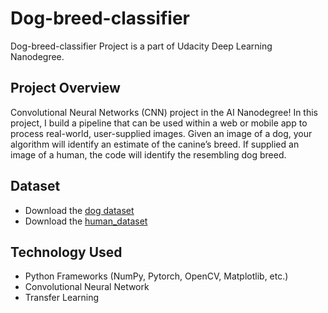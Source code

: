# Dog-breed-classifier
Dog-breed-classifier Project is a part of Udacity Deep Learning Nanodegree.

## Project Overview

Convolutional Neural Networks (CNN) project in the AI Nanodegree!  In this project, I build a pipeline that can be used within a web or mobile app to process real-world, user-supplied images. Given an image of a dog, your algorithm will identify an estimate of the canine’s breed. If supplied an image of a human, the code will identify the resembling dog breed.

## Dataset
- Download the [dog dataset](https://s3-us-west-1.amazonaws.com/udacity-aind/dog-project/dogImages.zip)
- Download the [human_dataset](https://s3-us-west-1.amazonaws.com/udacity-aind/dog-project/lfw.zip)

## Technology Used
- Python Frameworks (NumPy, Pytorch, OpenCV, Matplotlib, etc.)
- Convolutional Neural Network
- Transfer Learning

